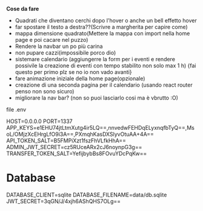 **Cose da fare**
- Quadrati che diventano cerchi dopo l'hover o anche un bell effetto hover
- far spostare il testo a destra??(Scrivre a margherita per capire come)
- mappa dimensione quadrato(Mettere la mappa con import nella home page e poi cacare nel puzzo)
- Rendere la navbar un po più carina
- non pupare cazzi(impossibile porco dio)
- sistemare calendario (aggiungerre la form per i eventi e rendere possivile la creazione di eventi con tempo stabilito non solo max 1 h) {fai questo per primo plz se no io non vado avanti}
- fare animazione iniziale della home page(opzionale)
- creazione di una seconda pagina per il calendario (usando react router penso non sono sicuro)
- migliorare la nav bar? (non so puoi lasciarlo cosi ma è vbrutto :O)


file .env

HOST=0.0.0.0
PORT=1337
APP_KEYS=e1EHU74jtLtmXutg4ir5LQ==,nnvedwFEHDqELyxnqfbTyQ==,MsoL/OMjzXcEHrgLfO9i3A==,PXmqhKasDXSlyvOtuAA+4A==
API_TOKEN_SALT=B5FMPiXzt1fszFhVLfkHhA==
ADMIN_JWT_SECRET=cz5RUceARx2cJ6noynpG3g==
TRANSFER_TOKEN_SALT=YefijbybBs8FOvuYDcPqKw==
# Database
DATABASE_CLIENT=sqlite
DATABASE_FILENAME=data/db.sqlite
JWT_SECRET=3qGN/J/4xjh6AShQHS7OLg==